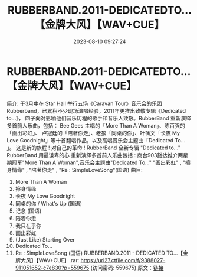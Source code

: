 ﻿---
title: RUBBERBAND.2011-DEDICATEDTO…【金牌大风】【WAV+CUE】
date: 2023-08-10 09:27:24
categories: WAV车载音乐、镜像
tags: 华语中文
---
# RUBBERBAND.2011-DEDICATEDTO…【金牌大风】【WAV+CUE】

简介:
于3月中在 Star Hall 举行五场《Caravan Tour》音乐会的乐团
Rubberband，已累积不少现场演唱经验，2011年更推出致敬专辑《Dedicated to...》，
四子向对影响他们音乐历程的歌手和音乐人致敬。RubberBand 重新演绎多首前人乐曲，包括︰ Bee Gees 主唱的「More
Than A Woman」、陈百强的「画出彩虹」、 卢冠廷的「陪著你走」、老狼「同桌的你」、叶蒨文「长夜 My Love
Goodnight」等十首翻唱作品，以及高唱音乐会主题曲「Dedicated To... 」。
这是新的旅程 ! 对自己的革命 !
RubberBand 全新专辑 "Dedicated to..."
RubberBand 用最谦卑的心 重新演绎多首前人乐曲包括 :
商台903豁达推介两星期冠军"More Than A Woman",音乐会主题曲"Dedicated To..."
"画出彩虹" , "擦身情缘" , "陪著你走" , "Re : SimpleLoveSong"(国语)
曲目:
01. More Than A Woman
02. 擦身情缘
03. 长夜 My Love Goodnight
04. 同桌的你 / What's Up (国语)
05. 记念 (国语)
06. 陪着你走
07. 我只在乎你
08. 画出彩虹
09. (Just Like) Starting Over
10. Dedicated To...
11. Re : SimpleLoveSong (国语)
RUBBERBAND.2011 - DEDICATED TO…【金牌大风】【WAV+CUE】.rar: https://url27.ctfile.com/f/9388027-911051652-c7e830?p=559675
(访问密码: 559675)
原文：[链接](https://blog.sina.com.cn/s/blog_1647c7e760103131b.html)